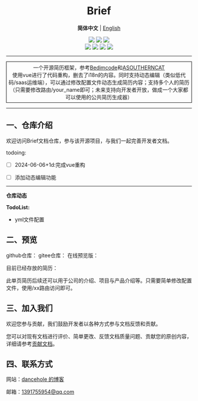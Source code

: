 
<h1 align="center"> Brief </h1>

<p align="center">
    <strong>简体中文</strong> | <a href="readme_en.md">English</a>
</p>

<div align="center">
    <!--类型：-->
    <a href ="https://dancehole.gitee.io/"><img src="https://img.shields.io/badge/Blog-dancehole-orange?style=flat&logo=microdotblog&logoColor=white&labelColor=blue"></a>
    <!--gitee链接-->
    <a href ="https://gitee.com/dancehole"><img src="https://img.shields.io/badge/Gitee-dancehole-orange?style=flat&logo=gitee&logoColor=red&labelColor=white"></a>
    <!--github链接-->
    <a href ="https://github.com/dancehole"><img src="https://img.shields.io/badge/Github-dancehole-orange?style=flat&logo=github&logoColor=white&labelColor=grey"></a>
</div>

<div align="center">
    <!--开源协议：-->
    <a href ="https://www.apache.org/licenses/LICENSE-2.0.html"><img src="https://img.shields.io/badge/license-Apache--2.0-yellow"></a>
    <!--仓库类型：-->
    <a><img src="https://img.shields.io/badge/Repo_type-vue_ resume-blue"></a>
    <a><img src="https://img.shields.io/badge/Status-Updating-green"></a>
    <a><img src="https://img.shields.io/badge/Download-Unavailable-darkred"></a>
</div>

------------------------------------------

<p align="center" style="border: 1px solid black; padding: 5px; margin: 10px 0;">
    一个开源简历框架，参考<a href="https://gitee.com/asoutherncat/responsive-portfolio-website/tree/master/assets">Bedimcode</a>和<a href="https://gitee.com/asoutherncat/responsive-portfolio-website/tree/master/assets">ASOUTHERNCAT</a><br>
    使用vue进行了代码重构，删去了i18n的内容。同时支持动态编辑（类似低代码/saas运维端），可以通过修改配置文件动态生成简历内容；支持多个人的简历（只需要修改路由/your_name即可；未来支持向开发者开放，做成一个大家都可以使用的公共简历生成器）
    </p>


-------------------------------------------------------

## 一、仓库介绍

欢迎访问Brief文档仓库，参与该开源项目，与我们一起完善开发者文档。

todoing:
- [ ] 2024-06-06+1d:完成vue重构
- [ ] 添加动态编辑功能



------

**仓库动态**


**TodoList:**

- yml文件配置

## 二、预览

github仓库：
gitee仓库：
在线预览版：

目前已经存放的简历：

此单页简历后续还可以用于公司的介绍、项目与产品介绍等。只需要简单修改配置文件，使用/xx路由访问即可。


## 三、加入我们

欢迎您参与贡献，我们鼓励开发者以各种方式参与文档反馈和贡献。

您可以对现有文档进行评价、简单更改、反馈文档质量问题、贡献您的原创内容，详细请参考[贡献文档]()。



## 四、联系方式

网站：[dancehole 的博客](https://dancehole.gitee.io)

邮箱：1391755954@qq.com



